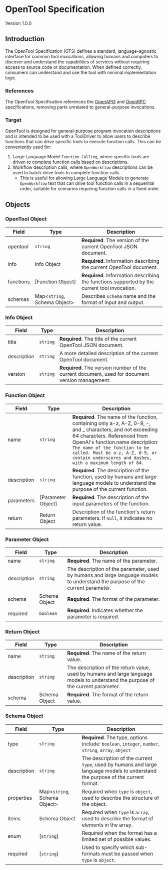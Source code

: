# OpenTool Specification

Version 1.0.0

## Introduction

The OpenTool Specification (OTS) defines a standard, language-agnostic interface for common tool invocations, allowing humans and computers to discover and understand the capabilities of services without requiring access to source code or documentation. When defined correctly, consumers can understand and use the tool with minimal implementation logic.

### References

The OpenTool Specification references the [OpenAPI3](https://swagger.io/specification/) and [OpenRPC](https://spec.open-rpc.org/) specifications, removing parts unrelated to general-purpose invocations.

### Target

OpenTool is designed for general-purpose program invocation descriptions and is intended to be used with a ToolDriver to allow users to describe functions that can drive specific tools to execute function calls. This can be conveniently used for:
1. Large Language Model `Function Calling`, where specific tools are driven to complete function calls based on descriptions.
2. Workflow description calls, where `OpenWorkflow` descriptions can be used to batch-drive tools to complete function calls.
    - This is useful for allowing Large Language Models to generate `OpenWorkflow` text that can drive tool function calls in a sequential order, suitable for scenarios requiring function calls in a fixed order.

## Objects

### OpenTool Object

| Field     | Type                         | Description                                                                                  |
|-----------|------------------------------|----------------------------------------------------------------------------------------------|
| opentool  | `string`                     | **Required**. The version of the current OpenTool JSON document.                             |
| info      | Info Object                  | **Required**. Information describing the current OpenTool document.                          |
| functions | \[Function Object\]          | **Required**. Information describing the functions supported by the current tool invocation. |
| schemas   | Map<`string`, Schema Object> | Describes `schema` name and the format of input and output.                                  |

### Info Object

| Field       | Type     | Description                                                                                     |
|-------------|----------|-------------------------------------------------------------------------------------------------|
| title       | `string` | **Required**. The title of the current OpenTool JSON document.                                  |
| description | `string` | A more detailed description of the current OpenTool document.                                   |
| version     | `string` | **Required**. The version number of the current document, used for document version management. |

### Function Object

| Field       | Type                 | Description                                                                                                                                                                                                                                                                                                      |
|-------------|----------------------|------------------------------------------------------------------------------------------------------------------------------------------------------------------------------------------------------------------------------------------------------------------------------------------------------------------|
| name        | `string`             | **Required**. The name of the function, containing only a-z, A-Z, 0-9, -, and _ characters, and not exceeding 64 characters. Referenced from OpenAI's function.name description: `The name of the function to be called. Must be a-z, A-Z, 0-9, or contain underscores and dashes, with a maximum length of 64.` |
| description | `string`             | **Required**. The description of the function, used by humans and large language models to understand the purpose of the current function.                                                                                                                                                                       |
| parameters  | \[Parameter Object\] | **Required**. The description of the input parameters of the function.                                                                                                                                                                                                                                           |
| return      | Return Object        | Description of the function's return parameters. If `null`, it indicates no return value.                                                                                                                                                                                                                        |

### Parameter Object

| Field       | Type          | Description                                                                                                                    |
|-------------|---------------|--------------------------------------------------------------------------------------------------------------------------------|
| name        | `string`      | **Required**. The name of the parameter.                                                                                       |
| description | `string`      | The description of the parameter, used by humans and large language models to understand the purpose of the current parameter. |
| schema      | Schema Object | **Required**. The format of the parameter.                                                                                     |
| required    | `boolean`     | **Required**. Indicates whether the parameter is required.                                                                     |

### Return Object

| Field       | Type          | Description                                                                                                                       |
|-------------|---------------|-----------------------------------------------------------------------------------------------------------------------------------|
| name        | `string`      | **Required**. The name of the return value.                                                                                       |
| description | `string`      | The description of the return value, used by humans and large language models to understand the purpose of the current parameter. |
| schema      | Schema Object | **Required**. The format of the return value.                                                                                     |

### Schema Object

| Field       | Type                         | Description                                                                                                                      |
|-------------|------------------------------|----------------------------------------------------------------------------------------------------------------------------------|
| type        | `string`                     | **Required**. The type, options include: `boolean`, `integer`, `number`, `string`, `array`, `object`                             |
| description | `string`                     | The description of the current `type`, used by humans and large language models to understand the purpose of the current format. |
| properties  | Map<`string`, Schema Object> | Required when `type` is `object`, used to describe the structure of the object.                                                  |
| items       | Schema Object                | Required when `type` is `array`, used to describe the format of elements in the array.                                           |
| enum        | \[`string`\]                 | Required when the format has a limited set of possible values.                                                                   |
| required    | \[`string`\]                 | Used to specify which sub-formats must be passed when `type` is `object`.                                                        |
